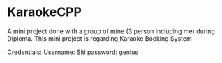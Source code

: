 # KaraokeCPP
A mini project done with a group of mine (3 person including me) during Diploma. This mini project is regarding Karaoke Booking System

Credentials:
Username: Siti
password: genius
